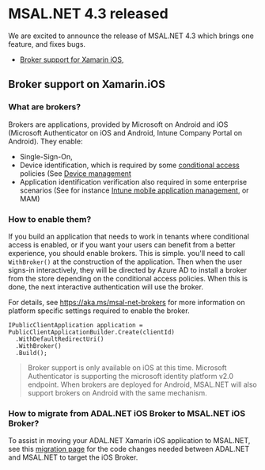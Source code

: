 # MSAL.NET 4.3 released

We are excited to announce the release of MSAL.NET 4.3 which brings one feature, and fixes bugs.

- [Broker support for Xamarin iOS](#broker-support-on-xamarinios), 

## Broker support on Xamarin.iOS

### What are brokers?

Brokers are applications, provided by Microsoft on Android and iOS (Microsoft Authenticator on iOS and Android, Intune Company Portal on Android). They enable:

- Single-Sign-On, 
- Device identification, which is required by some [conditional access](https://docs.microsoft.com/azure/active-directory/conditional-access/overview) policies (See [Device management](https://docs.microsoft.com/azure/active-directory/conditional-access/conditions#device-platforms)
- Application identification verification also required in some enterprise scenarios (See for instance [Intune mobile application management](https://docs.microsoft.com/en-us/intune/mam-faq), or MAM)

### How to enable them?

If you build an application that needs to work in tenants where conditional access is enabled, or if you want your users can benefit from a better experience, you should enable brokers. This is simple. you'll need to call `WithBroker()` at the construction of the application. Then when the user signs-in interactively, they will be directed by Azure AD to install a broker from the store depending on the conditional access policies. When this is done, the next interactive authentication will use the broker.

For details, see https://aka.ms/msal-net-brokers for more information on platform specific settings required to enable the broker.

```CSharp
IPublicClientApplication application = PublicClientApplicationBuilder.Create(clientId)
  .WithDefaultRedirectUri()
  .WithBroker()
  .Build();
```

> Broker support is only available on iOS at this time. Microsoft Authenticator is supporting the microsoft
> identity platform v2.0 endpoint. When brokers are deployed for Android, MSAL.NET will also support brokers
> on Android with the same mechanism.

### How to migrate from ADAL.NET iOS Broker to MSAL.NET iOS Broker?
To assist in moving your ADAL.NET Xamarin iOS application to MSAL.NET, see this [migration page](https://github.com/AzureAD/microsoft-authentication-library-for-dotnet/wiki/How-to-migrate-from-using-iOS-Broker-on-ADAL.NET-to-MSAL.NET) for the code changes needed between ADAL.NET and MSAL.NET to target the iOS Broker. 